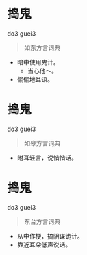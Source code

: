 # 捣鬼
do3 guei3
> 如东方言词典
- 暗中使用鬼计。
  - 当心他～。
- 偷偷地耳语。

# 捣鬼
do3 guei3
> 如皋方言词典
- 附耳轻言，说悄悄话。

# 捣鬼
do3 guei3
> 东台方言词典
- 从中作梗，搞阴谋诡计。
- 靠近耳朵低声说话。
